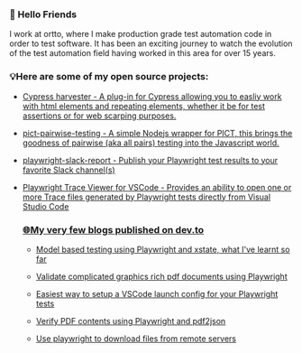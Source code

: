 <!--
**ryanrosello-og/ryanrosello-og** is a ✨ _special_ ✨ repository because its `README.md` (this file) appears on your GitHub profile.

Here are some ideas to get you started:

- 🔭 I’m currently working on ...
- 🌱 I’m currently learning ...
- 👯 I’m looking to collaborate on ...
- 🤔 I’m looking for help with ...
- 💬 Ask me about ...
- 📫 How to reach me: ...
- 😄 Pronouns: ...
- ⚡ Fun fact: ...
-->

### 👋 Hello Friends

I work at ortto, where I make production grade test automation code in order to test software.  It has been an exciting journey to watch the evolution of the test automation field having worked in this area for over 15 years.


### 💡Here are some of my open source projects:

* [Cypress harvester - A plug-in for Cypress allowing you to easliy work with html <table>elements and repeating elements, whether it be for test assertions or for web scarping purposes.](https://www.npmjs.com/package/cypress-harvester)

* [pict-pairwise-testing - A simple Nodejs wrapper for PICT, this brings the goodness of pairwise (aka all pairs) testing into the Javascript world.](https://www.npmjs.com/package/pict-pairwise-testing)

* [playwright-slack-report - Publish your Playwright test results to your favorite Slack channel(s)](https://www.npmjs.com/package/playwright-slack-report)

* [Playwright Trace Viewer for VSCode - Provides an ability to open one or more Trace files generated by Playwright tests directly from Visual Studio Code](https://marketplace.visualstudio.com/items?itemName=ryanrosello-og.playwright-vscode-trace-viewer)

### 🌐My very few blogs published on dev.to

* [Model based testing using Playwright and xstate, what I've learnt so far](https://dev.to/ryanroselloog/model-based-testing-using-playwright-and-xstate-what-ive-learnt-so-far-4180)

* [Validate complicated graphics rich pdf documents using Playwright](https://dev.to/ryanroselloog/validate-complicated-graphics-rich-pdf-documents-using-playwright-1i4l)

* [Easiest way to setup a VSCode launch config for your Playwright tests](https://dev.to/ryanroselloog/easiest-way-to-setup-a-vscode-launch-config-for-your-playwright-tests-2p9b)

* [Verify PDF contents using Playwright and pdf2json](https://dev.to/ryanroselloog/verify-pdf-contents-using-playwright-and-pdf2json-1dob)

* [Use playwright to download files from remote servers](https://dev.to/ryanroselloog/use-playwright-to-download-files-from-remote-servers-23b0)


